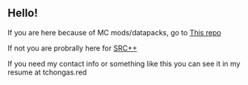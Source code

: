 ## Hello!
If you are here because of MC mods/datapacks, go to [This repo](https://github.com/Tchongas/datapacks)

If not you are probrally here for [SRC++](https://github.com/Tchongas/RegionalFilterSRC) 

If you need my contact info or something like this you can see it in my resume at tchongas.red

